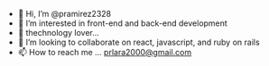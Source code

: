 - 👋 Hi, I’m @pramirez2328
- 👀 I’m interested in front-end and back-end development
- 🌱 thechnology lover...
- 💞️ I’m looking to collaborate on react, javascript, and ruby on rails
- 📫 How to reach me ... prlara2000@gmail.com

<!---
pramirez2328/pramirez2328 is a ✨ special ✨ repository because its `README.md` (this file) appears on your GitHub profile.
You can click the Preview link to take a look at your changes.
--->
